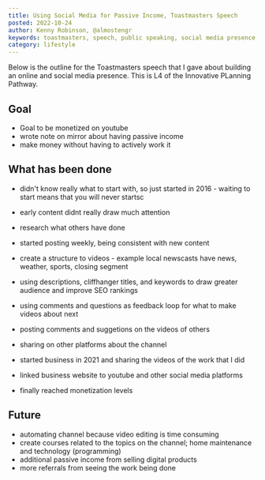 ```yaml
---
title: Using Social Media for Passive Income, Toastmasters Speech
posted: 2022-10-24
author: Kenny Robinson, @almostengr
keywords: toastmasters, speech, public speaking, social media presence, 
category: lifestyle
---
```


Below is the outline for the Toastmasters speech that I gave about building 
an online and social media presence. This is L4 of the Innovative PLanning Pathway.

## Goal

* Goal to be monetized on youtube
* wrote note on mirror about having passive income
* make money without having to actively work it

## What has been done 

* didn't know really what to start with, so just started in 2016 - waiting to start means that you will never startsc
* early content didnt really draw much attention

* research what others have done
* started posting weekly, being consistent with new content
* create a structure to videos - example local newscasts have news, weather, sports, closing segment
* using descriptions, cliffhanger titles, and keywords to draw greater audience and improve SEO rankings
* using comments and questions as feedback loop for what to make videos about next
* posting comments and suggetions on the videos of others
* sharing on other platforms about the channel

* started business in 2021 and sharing the videos of the work that I did
* linked business website to youtube and other social media platforms
* finally reached monetization levels

## Future

* automating channel because video editing is time consuming
* create courses related to the topics on the channel; home maintenance and technology (programming)
* additional passive income from selling digital products
* more referrals from seeing the work being done

